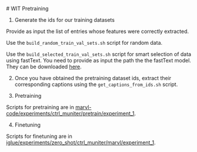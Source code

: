 # WIT Pretraining

1. Generate the ids for our training datasets

Provide as input the list of entries whose features were correctly extracted.

Use the `build_random_train_val_sets.sh` script for random data.

Use the `build_selected_train_val_sets.sh` script for smart selection of data using fastText. You need to provide as input the path the the fastText model. They can be downloaded [here](https://fasttext.cc/docs/en/crawl-vectors.html).

2. Once you have obtained the pretraining dataset ids, extract their corresponding captions using the `get_captions_from_ids.sh` script.

3. Pretraining

Scripts for pretraining are in [marvl-code/experiments/ctrl_muniter/pretrain/experiment_1](../../../marvl-code/experiments/ctrl_muniter/pretrain/experiment_1).

4. Finetuning

Scripts for finetuning are in [iglue/experiments/zero_shot/ctrl_muniter/marvl/experiment_1](../../../iglue/experiments/zero_shot/ctrl_muniter/marvl/experiment_1).
